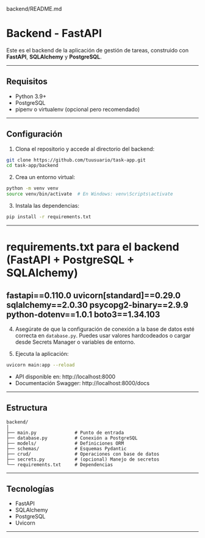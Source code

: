 backend/README.md

# Backend - FastAPI

Este es el backend de la aplicación de gestión de tareas, construido con **FastAPI**, **SQLAlchemy** y **PostgreSQL**.

---

## Requisitos

- Python 3.9+
- PostgreSQL
- pipenv o virtualenv (opcional pero recomendado)

---

## Configuración

1. Clona el repositorio y accede al directorio del backend:

```bash
git clone https://github.com/tuusuario/task-app.git
cd task-app/backend
```

2. Crea un entorno virtual:

```bash
python -m venv venv
source venv/bin/activate  # En Windows: venv\Scripts\activate
```

3. Instala las dependencias:

```bash
pip install -r requirements.txt
```
---
# requirements.txt para el backend (FastAPI + PostgreSQL + SQLAlchemy)

fastapi==0.110.0
uvicorn[standard]==0.29.0
sqlalchemy==2.0.30
psycopg2-binary==2.9.9
python-dotenv==1.0.1
boto3==1.34.103
---

4. Asegúrate de que la configuración de conexión a la base de datos esté correcta en `database.py`. Puedes usar valores hardcodeados o cargar desde Secrets Manager o variables de entorno.

5. Ejecuta la aplicación:

```bash
uvicorn main:app --reload
```

- API disponible en: http://localhost:8000  
- Documentación Swagger: http://localhost:8000/docs

---

## Estructura

```
backend/
│
├── main.py              # Punto de entrada
├── database.py          # Conexión a PostgreSQL
├── models/              # Definiciones ORM
├── schemas/             # Esquemas Pydantic
├── crud/                # Operaciones con base de datos
├── secrets.py           # (opcional) Manejo de secretos
└── requirements.txt     # Dependencias
```

---

## Tecnologías

- FastAPI
- SQLAlchemy
- PostgreSQL
- Uvicorn

---

